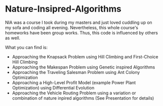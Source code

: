 # Nature-Insipred-Algorithms
NIA was a course I took during my masters and just loved cuddling up on my sofa and coding all evening. Nevertheless, this whole course's homeworks have been group works. Thus, this code is influenced by others as well.

What you can find is:

- Approaching the Knapsack Problem using Hill Climbing and First-Choice Hill Climbing
- Approaching the Makespan Problem using Genetic inspired Algorithms
- Approaching the Traveling Salesman Problem using Ant Colony Optimization
- Approaching a High-Level Profit Model (example Power Plant Optimization) using Differential Evolution
- Approaching the Vehicle Routing Problem using a variation or combination of nature inpired algorithms (See Presentation for details)
